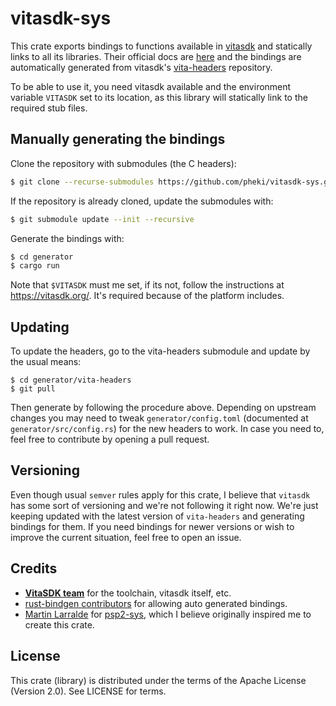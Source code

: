 # vitasdk-sys

This crate exports bindings to functions available in [vitasdk](https://vitasdk.org/) and statically links to all its libraries. Their official docs are [here](https://docs.vitasdk.org/) and the bindings are automatically generated from vitasdk's [vita-headers](https://github.com/vitasdk/vita-headers.git) repository.

To be able to use it, you need vitasdk available and the environment variable `VITASDK` set to its location, as this library will statically link to the required stub files. 

## Manually generating the bindings

Clone the repository with submodules (the C headers):

```sh
$ git clone --recurse-submodules https://github.com/pheki/vitasdk-sys.git
```

If the repository is already cloned, update the submodules with:

```sh
$ git submodule update --init --recursive
```

Generate the bindings with:

```sh
$ cd generator
$ cargo run
```

Note that `$VITASDK` must me set, if its not, follow the instructions at https://vitasdk.org/. It's required because of the platform includes.

## Updating

To update the headers, go to the vita-headers submodule and update by the usual means:

```
$ cd generator/vita-headers
$ git pull
```

Then generate by following the procedure above. Depending on upstream changes you may need to tweak `generator/config.toml` (documented at `generator/src/config.rs`) for the new headers to work. In case you need to, feel free to contribute by opening a pull request.

## Versioning

Even though usual `semver` rules apply for this crate, I believe that `vitasdk` has some sort of versioning and we're not following it right now. We're just keeping updated with the latest version of `vita-headers` and generating bindings for them. If you need bindings for newer versions or wish to improve the current situation, feel free to open an issue.

## Credits

- [**VitaSDK team**](http://vitasdk.org/) for the toolchain, vitasdk itself, etc.
- [rust-bindgen contributors](https://github.com/rust-lang/rust-bindgen) for allowing auto generated bindings.
- [Martin Larralde](https://github.com/althonos) for [psp2-sys](https://github.com/vita-rust/psp2-sys), which I believe originally inspired me to create this crate.

## License

This crate (library) is distributed under the terms of the Apache License (Version 2.0). See LICENSE for terms.
